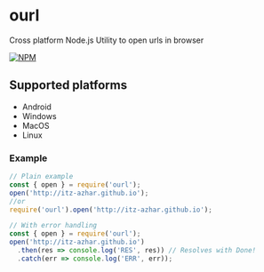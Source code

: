 # ourl
Cross platform Node.js Utility to open urls in browser

[![NPM](https://nodei.co/npm/ourl.svg?downloads=true&downloadRank=true&stars=true)](https://nodei.co/npm/ourl/)

## Supported platforms
- Android
- Windows
- MacOS
- Linux

### Example
```javascript
// Plain example
const { open } = require('ourl');
open('http://itz-azhar.github.io');
//or
require('ourl').open('http://itz-azhar.github.io');
```

```javascript
// With error handling
const { open } = require('ourl');
open('http://itz-azhar.github.io')
  .then(res => console.log('RES', res)) // Resolves with Done!
  .catch(err => console.log('ERR', err));
```
